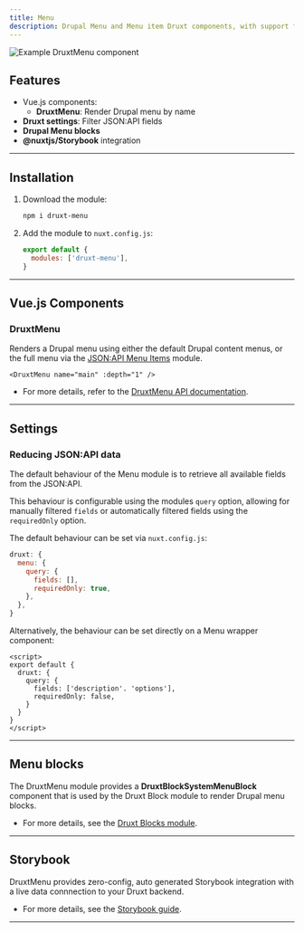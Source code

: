 ```yaml
---
title: Menu
description: Drupal Menu and Menu item Druxt components, with support for the JSON:API Menu Items module.
---
```


![Example DruxtMenu component](/images/druxt-menu.png)

## Features

- Vue.js components:
  - **DruxtMenu**: Render Drupal menu by name
- **Druxt settings**: Filter JSON:API fields
- **Drupal Menu blocks**
- **@nuxtjs/Storybook** integration

* * *

## Installation

1. Download the module:
   ```sh
   npm i druxt-menu
   ```

2. Add the module to `nuxt.config.js`:
   ```js
   export default {
     modules: ['druxt-menu'],
   }
   ```

* * *

## Vue.js Components

### DruxtMenu

Renders a Drupal menu using either the default Drupal content menus, or the full menu via the [JSON:API Menu Items](https://www.drupal.org/project/jsonapi_menu_items) module.

```vue
<DruxtMenu name="main" :depth="1" />
```

- For more details, refer to the [DruxtMenu API documentation](/api/packages/menu/components/DruxtMenu).

* * *

## Settings

### Reducing JSON:API data

The default behaviour of the Menu module is to retrieve all available fields from the JSON:API.

This behaviour is configurable using the modules `query` option, allowing for manually filtered `fields` or automatically filtered fields using the `requiredOnly` option.

The default behaviour can be set via `nuxt.config.js`:
```js
druxt: {
  menu: {
    query: {
      fields: [],
      requiredOnly: true,
    },
  },
}
```

Alternatively, the behaviour can be set directly on a Menu wrapper component:
```vue
<script>
export default {
  druxt: {
    query: {
      fields: ['description'. 'options'],
      requiredOnly: false,
    }
  }
}
</script>
```

* * *

## Menu blocks

The DruxtMenu module provides a **DruxtBlockSystemMenuBlock** component that is used by the Druxt Block module to render Drupal menu blocks.

- For more details, see the [Druxt Blocks module](/modules/blocks).

* * *

## Storybook

DruxtMenu provides zero-config, auto generated Storybook integration with a live data connnection to your Druxt backend.

- For more details, see the [Storybook guide](/guide/storybook).

* * *
